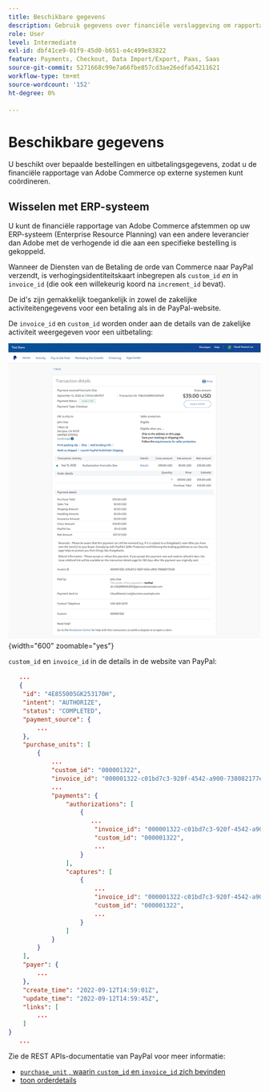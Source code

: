 ```yaml
---
title: Beschikbare gegevens
description: Gebruik gegevens over financiële verslaggeving om rapportage te combineren met niet-Commerce-systemen.
role: User
level: Intermediate
exl-id: dbf41ce9-01f9-45d0-b651-e4c499e83822
feature: Payments, Checkout, Data Import/Export, Paas, Saas
source-git-commit: 5271668c99e7a66fbe857cd3ae26edfa54211621
workflow-type: tm+mt
source-wordcount: '152'
ht-degree: 0%

---
```


# Beschikbare gegevens

U beschikt over bepaalde bestellingen en uitbetalingsgegevens, zodat u de financiële rapportage van Adobe Commerce op externe systemen kunt coördineren.

## Wisselen met ERP-systeem

U kunt de financiële rapportage van Adobe Commerce afstemmen op uw ERP-systeem (Enterprise Resource Planning) van een andere leverancier dan Adobe met de verhogende id die aan een specifieke bestelling is gekoppeld.

Wanneer de Diensten van de Betaling de orde van Commerce naar PayPal verzendt, is verhogingsidentiteitskaart inbegrepen als `custom_id` _en_ in `invoice_id` (die ook een willekeurig koord na `increment_id` bevat).

De id&#39;s zijn gemakkelijk toegankelijk in zowel de zakelijke activiteitengegevens voor een betaling als in de PayPal-website.

De `invoice_id` en `custom_id` worden onder aan de details van de zakelijke activiteit weergegeven voor een uitbetaling:

![`custom_id` in details met betrekking tot handelsactiviteit ](assets/merchant-activity-ids.png){width="600" zoomable="yes"}

`custom_id` en `invoice_id` in de details in de website van PayPal:

```json
   ...
   {
    "id": "4E855005GK253170H",
    "intent": "AUTHORIZE",
    "status": "COMPLETED",
    "payment_source": {
        ...
    },
    "purchase_units": [
        {
            ...
            "custom_id": "000001322",
            "invoice_id": "000001322-c01bd7c3-920f-4542-a900-738082177e92",
            ...
            "payments": {
                "authorizations": [
                    {
                       ...
                        "invoice_id": "000001322-c01bd7c3-920f-4542-a900-738082177e92",
                        "custom_id": "000001322",
                        ...
                    }
                ],
                "captures": [
                    {
                        ...
                        "invoice_id": "000001322-c01bd7c3-920f-4542-a900-738082177e92",
                        "custom_id": "000001322",
                        ...
                    }
                ]
            }
        }
    ],
    "payer": {
        ...
    },
    "create_time": "2022-09-12T14:59:01Z",
    "update_time": "2022-09-12T14:59:45Z",
    "links": [
        ...
    ]
}
   ...
```

Zie de REST APIs-documentatie van PayPal voor meer informatie:

* [`purchase_unit` , waarin `custom_id` en `invoice_id` zich bevinden ](https://developer.paypal.com/docs/api/orders/v2/#definition-purchase_unit)
* [ toon orderdetails ](https://developer.paypal.com/docs/api/orders/v2/#orders_get)
